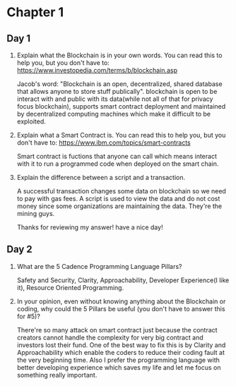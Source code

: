 # Chapter 1 #

## Day 1 ##

1. Explain what the Blockchain is in your own words. You can read this to help you, but you don't have to: https://www.investopedia.com/terms/b/blockchain.asp
   
   Jacob's word: "Blockchain is an open, decentralized, shared database that allows anyone to store stuff publically". 
   blockchain is open to be interact with and public with its data(while not all of that for privacy focus blockchain), supports smart contract deployment and 
   maintained by decentralized computing machines which make it difficult to be exploited.

2. Explain what a Smart Contract is. You can read this to help you, but you don't have to: https://www.ibm.com/topics/smart-contracts
   
   Smart contract is fuctions that anyone can call which means interact with it to run a programmed code when deployed on the smart chain.

3. Explain the difference between a script and a transaction.
   
   A successful transaction changes some data on blockchain so we need to pay with gas fees.
   A script is used to view the data and do not cost money since some organizations are maintaining the data. They're the mining guys.    
   
   Thanks for reviewing my answer! have a nice day!
   
## Day 2 ##
1. What are the 5 Cadence Programming Language Pillars?
   
   Safety and Security, Clarity, Approachability, Developer Experience(I like it), Resource Oriented Programming.

2. In your opinion, even without knowing anything about the Blockchain or coding, why could the 5 Pillars be useful (you don't have to answer this for #5)?
   
   There're so many attack on smart contract just because the contract creators cannot handle the complexity for very big contract and investors lost their fund. 
   One of the best way to fix this is by Clarity and Approachability which enable the coders to reduce their coding fault at the very beginning time.
   Also I prefer the programming language with better developing experience which saves my life and let me focus on something really important.   
